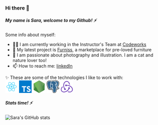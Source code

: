 ### Hi there 👋

<!--
**sarasamain/sarasamain** is a ✨ _special_ ✨ repository because its `README.md` (this file) appears on your GitHub profile.
-->

##### My name is Sara, welcome to my Github! ⚡ 

Some info about myself:
- 👩‍💻 I am currently working in the Instructor's Team at [Codeworks](https://codeworks.me/)
- 🔭 My latest project is [Furniss](https://github.com/sarasamain/Furniss-FrontEnd), a marketplace for pre-loved furniture
- 💬 I am passionate about photography and illustration. I am a cat and nature lover too! 
- 📫 How to reach me: [linkedIn](https://www.linkedin.com/in/sara-samain/)

✨ These are some of the technologies I like to work with:
</br>
<code><img height="40" alt="React" src="https://raw.githubusercontent.com/github/explore/80688e429a7d4ef2fca1e82350fe8e3517d3494d/topics/react/react.png"></code>
<code><img height="40" alt="Typescript" src="https://raw.githubusercontent.com/github/explore/80688e429a7d4ef2fca1e82350fe8e3517d3494d/topics/typescript/typescript.png"></code>
<code><img height="40" alt="nodeJs" src="https://raw.githubusercontent.com/github/explore/80688e429a7d4ef2fca1e82350fe8e3517d3494d/topics/nodejs/nodejs.png"></code>
<code><img height="40" alt="Postgres" src="https://raw.githubusercontent.com/github/explore/80688e429a7d4ef2fca1e82350fe8e3517d3494d/topics/postgresql/postgresql.png"></code>
<code><img height="40" alt="Redux" src="https://raw.githubusercontent.com/github/explore/80688e429a7d4ef2fca1e82350fe8e3517d3494d/topics/redux/redux.png"></code>

##### Stats time! ⚡ 
![Sara's GitHub stats](https://github-readme-stats.vercel.app/api?username=sarasamain&count_private=true&show_icons=true&theme=radical)
